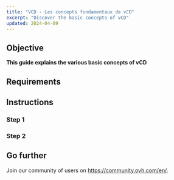 ```yaml
---
title: "VCD - Les concepts fondamentaux de vCD"
excerpt: "Discover the basic concepts of vCD"
updated: 2024-04-09
---
```

 
## Objective
  
**This guide explains the various basic concepts of vCD**
  
## Requirements
  
## Instructions
  
### Step 1
  
### Step 2
  
## Go further
  
Join our community of users on <https://community.ovh.com/en/>.